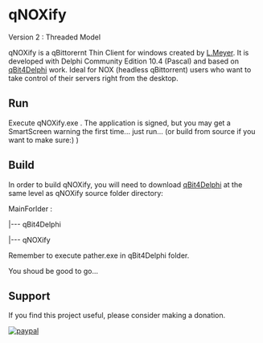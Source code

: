 # qNOXify
Version 2 : Threaded Model

qNOXify is a qBittorernt Thin Client for windows created by [L.Meyer](qNOXify@ea4d.com). It is developed with Delphi Community Edition 10.4 (Pascal) and based on [qBit4Delphi](https://github.com/bnzbnz/qBit4Delphi) work. Ideal for NOX (headless qBittorrent) users who want to take control of their servers right from the desktop.

## Run
  Execute qNOXify.exe . The application is signed, but you may get a SmartScreen warning the first time... just run... (or build from source if you want to make sure:) )
  
## Build
In order to build qNOXify, you will need to download [qBit4Delphi](https://github.com/bnzbnz/qBit4Delphi) at the same level as qNOXify source folder directory:

MainForlder :

  |--- qBit4Delphi
  
  |--- qNOXify

Remember to execute pather.exe in qBit4Delphi folder.

You shoud be good to go...

## Support
If you find this project useful, please consider making a donation.

[![paypal](https://www.paypalobjects.com/en_US/i/btn/btn_donateCC_LG.gif)](https://www.paypal.com/donate/?hosted_button_id=N8SNLZRR6HEYE)
